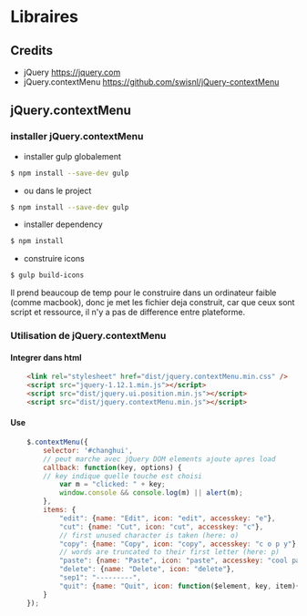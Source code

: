 # Libraires

## Credits
* jQuery https://jquery.com
* jQuery.contextMenu https://github.com/swisnl/jQuery-contextMenu

## jQuery.contextMenu
### installer jQuery.contextMenu

* installer gulp globalement
```bash
$ npm install --save-dev gulp
```

* ou dans le project
```bash
$ npm install --save-dev gulp
```

* installer dependency
```bash
$ npm install
```

* construire icons
```bash
$ gulp build-icons
```

Il prend beaucoup de temp pour le construire dans un ordinateur faible (comme macbook), donc je met les fichier deja construit, car que ceux sont script et ressource, il n'y a pas de difference entre plateforme.

### Utilisation de jQuery.contextMenu
#### Integrer dans html
```html
    <link rel="stylesheet" href="dist/jquery.contextMenu.min.css" />
    <script src="jquery-1.12.1.min.js"></script>
    <script src="dist/jquery.ui.position.min.js"></script>
    <script src="dist/jquery.contextMenu.min.js"></script>
```

#### Use
```javascript
    $.contextMenu({
        selector: '#changhui',
        // peut marche avec jQuery DOM elements ajoute apres load
        callback: function(key, options) {
        // key indique quelle touche est choisi
            var m = "clicked: " + key;
            window.console && console.log(m) || alert(m);
        },
        items: {
            "edit": {name: "Edit", icon: "edit", accesskey: "e"},
            "cut": {name: "Cut", icon: "cut", accesskey: "c"},
            // first unused character is taken (here: o)
            "copy": {name: "Copy", icon: "copy", accesskey: "c o p y"},
            // words are truncated to their first letter (here: p)
            "paste": {name: "Paste", icon: "paste", accesskey: "cool paste"},
            "delete": {name: "Delete", icon: "delete"},
            "sep1": "---------",
            "quit": {name: "Quit", icon: function($element, key, item){ return 'context-menu-icon context-menu-icon-quit'; }}
        }
    });
```